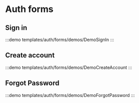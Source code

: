 <script setup>
import DemoSignIn from './demos/DemoSignIn.vue'
import DemoCreateAccount from './demos/DemoCreateAccount.vue'
import DemoForgotPassword from './demos/DemoForgotPassword.vue'
</script>

# Auth forms

## Sign in

:::demo templates/auth/forms/demos/DemoSignIn
<DemoSignIn />
:::

## Create account

:::demo templates/auth/forms/demos/DemoCreateAccount
<DemoCreateAccount />
:::

## Forgot Password

:::demo templates/auth/forms/demos/DemoForgotPassword
<DemoForgotPassword />
:::
